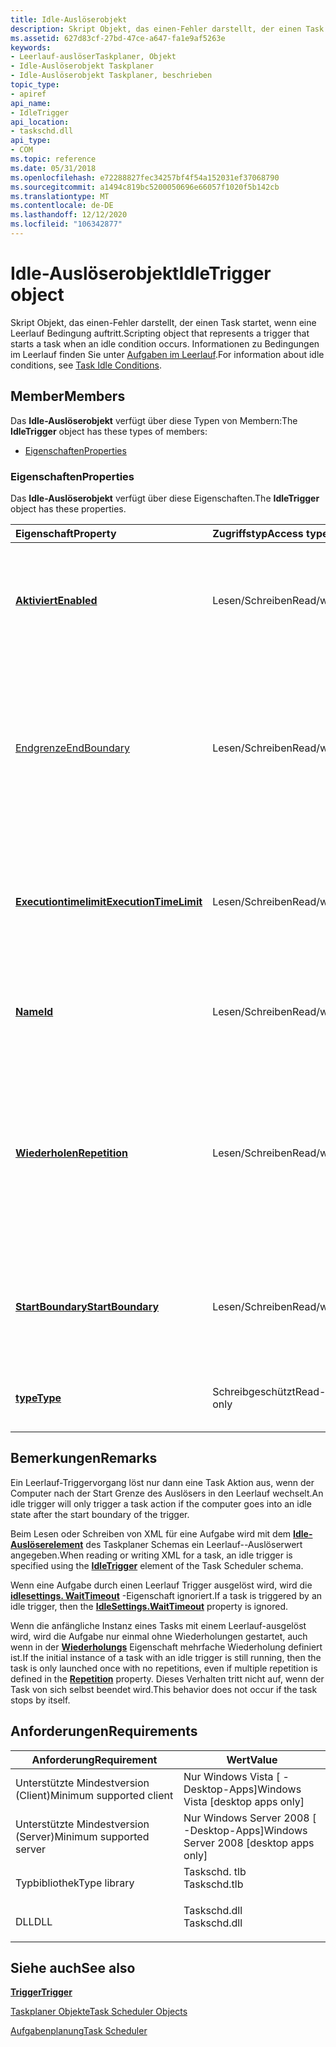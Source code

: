 ```yaml
---
title: Idle-Auslöserobjekt
description: Skript Objekt, das einen-Fehler darstellt, der einen Task startet, wenn eine Leerlauf Bedingung auftritt.
ms.assetid: 627d83cf-27bd-47ce-a647-fa1e9af5263e
keywords:
- Leerlauf-auslöserTaskplaner, Objekt
- Idle-Auslöserobjekt Taskplaner
- Idle-Auslöserobjekt Taskplaner, beschrieben
topic_type:
- apiref
api_name:
- IdleTrigger
api_location:
- taskschd.dll
api_type:
- COM
ms.topic: reference
ms.date: 05/31/2018
ms.openlocfilehash: e72288827fec34257bf4f54a152031ef37068790
ms.sourcegitcommit: a1494c819bc5200050696e66057f1020f5b142cb
ms.translationtype: MT
ms.contentlocale: de-DE
ms.lasthandoff: 12/12/2020
ms.locfileid: "106342877"
---
```

# <a name="idletrigger-object"></a><span data-ttu-id="57b6c-106">Idle-Auslöserobjekt</span><span class="sxs-lookup"><span data-stu-id="57b6c-106">IdleTrigger object</span></span>

<span data-ttu-id="57b6c-107">Skript Objekt, das einen-Fehler darstellt, der einen Task startet, wenn eine Leerlauf Bedingung auftritt.</span><span class="sxs-lookup"><span data-stu-id="57b6c-107">Scripting object that represents a trigger that starts a task when an idle condition occurs.</span></span> <span data-ttu-id="57b6c-108">Informationen zu Bedingungen im Leerlauf finden Sie unter [Aufgaben im Leerlauf](task-idle-conditions.md).</span><span class="sxs-lookup"><span data-stu-id="57b6c-108">For information about idle conditions, see [Task Idle Conditions](task-idle-conditions.md).</span></span>

## <a name="members"></a><span data-ttu-id="57b6c-109">Member</span><span class="sxs-lookup"><span data-stu-id="57b6c-109">Members</span></span>

<span data-ttu-id="57b6c-110">Das **Idle-Auslöserobjekt** verfügt über diese Typen von Membern:</span><span class="sxs-lookup"><span data-stu-id="57b6c-110">The **IdleTrigger** object has these types of members:</span></span>

-   [<span data-ttu-id="57b6c-111">Eigenschaften</span><span class="sxs-lookup"><span data-stu-id="57b6c-111">Properties</span></span>](#properties)

### <a name="properties"></a><span data-ttu-id="57b6c-112">Eigenschaften</span><span class="sxs-lookup"><span data-stu-id="57b6c-112">Properties</span></span>

<span data-ttu-id="57b6c-113">Das **Idle-Auslöserobjekt** verfügt über diese Eigenschaften.</span><span class="sxs-lookup"><span data-stu-id="57b6c-113">The **IdleTrigger** object has these properties.</span></span>



| <span data-ttu-id="57b6c-114">Eigenschaft</span><span class="sxs-lookup"><span data-stu-id="57b6c-114">Property</span></span>                                                            | <span data-ttu-id="57b6c-115">Zugriffstyp</span><span class="sxs-lookup"><span data-stu-id="57b6c-115">Access type</span></span>           | <span data-ttu-id="57b6c-116">BESCHREIBUNG</span><span class="sxs-lookup"><span data-stu-id="57b6c-116">Description</span></span>                                                                                                                                                                                               |
|:--------------------------------------------------------------------|:----------------------|:----------------------------------------------------------------------------------------------------------------------------------------------------------------------------------------------------------|
| [<span data-ttu-id="57b6c-117">**Aktiviert**</span><span class="sxs-lookup"><span data-stu-id="57b6c-117">**Enabled**</span></span>](trigger-enabled.md)<br/>                       | <span data-ttu-id="57b6c-118">Lesen/Schreiben</span><span class="sxs-lookup"><span data-stu-id="57b6c-118">Read/write</span></span><br/> | <span data-ttu-id="57b6c-119">Wird vom- [**Auslöserobjekt**](trigger.md) geerbt.</span><span class="sxs-lookup"><span data-stu-id="57b6c-119">Inherited from the [**Trigger**](trigger.md) object.</span></span> <span data-ttu-id="57b6c-120">Ruft einen booleschen Wert ab, der angibt, ob der-Wert aktiviert ist, oder legt ihn fest.</span><span class="sxs-lookup"><span data-stu-id="57b6c-120">Gets or sets a Boolean value that indicates whether the trigger is enabled.</span></span><br/>                                                              |
| [<span data-ttu-id="57b6c-121">Endgrenze</span><span class="sxs-lookup"><span data-stu-id="57b6c-121">EndBoundary</span></span>](trigger-endboundary.md)<br/>                   | <span data-ttu-id="57b6c-122">Lesen/Schreiben</span><span class="sxs-lookup"><span data-stu-id="57b6c-122">Read/write</span></span><br/> | <span data-ttu-id="57b6c-123">Wird vom- [**Auslöserobjekt**](trigger.md) geerbt.</span><span class="sxs-lookup"><span data-stu-id="57b6c-123">Inherited from the [**Trigger**](trigger.md) object.</span></span> <span data-ttu-id="57b6c-124">Ruft das Datum und die Uhrzeit der Deaktivierung des Auslösers ab oder legt diese fest.</span><span class="sxs-lookup"><span data-stu-id="57b6c-124">Gets or sets the date and time when the trigger is deactivated.</span></span> <span data-ttu-id="57b6c-125">Der-Vorgang kann die Aufgabe nicht starten, nachdem Sie deaktiviert wurde.</span><span class="sxs-lookup"><span data-stu-id="57b6c-125">The trigger cannot start the task after it is deactivated.</span></span><br/>               |
| [<span data-ttu-id="57b6c-126">**Executiontimelimit**</span><span class="sxs-lookup"><span data-stu-id="57b6c-126">**ExecutionTimeLimit**</span></span>](trigger-executiontimelimit.md)<br/> | <span data-ttu-id="57b6c-127">Lesen/Schreiben</span><span class="sxs-lookup"><span data-stu-id="57b6c-127">Read/write</span></span><br/> | <span data-ttu-id="57b6c-128">Wird vom- [**Auslöserobjekt**](trigger.md) geerbt.</span><span class="sxs-lookup"><span data-stu-id="57b6c-128">Inherited from the [**Trigger**](trigger.md) object.</span></span> <span data-ttu-id="57b6c-129">Ruft den maximalen Zeitraum ab, in dem der Task vom-Vorgang gestartet werden kann, oder legt diesen fest.</span><span class="sxs-lookup"><span data-stu-id="57b6c-129">Gets or sets the maximum amount of time in which the task can be started by the trigger.</span></span><br/>                                                 |
| [<span data-ttu-id="57b6c-130">**Name**</span><span class="sxs-lookup"><span data-stu-id="57b6c-130">**Id**</span></span>](/windows/desktop/api/taskschd/nf-taskschd-itrigger-get_id)<br/>                                | <span data-ttu-id="57b6c-131">Lesen/Schreiben</span><span class="sxs-lookup"><span data-stu-id="57b6c-131">Read/write</span></span><br/> | <span data-ttu-id="57b6c-132">Wird vom- [**Auslöserobjekt**](trigger.md) geerbt.</span><span class="sxs-lookup"><span data-stu-id="57b6c-132">Inherited from the [**Trigger**](trigger.md) object.</span></span> <span data-ttu-id="57b6c-133">Ruft den Bezeichner für den-Typ ab oder legt ihn fest.</span><span class="sxs-lookup"><span data-stu-id="57b6c-133">Gets or sets the identifier for the trigger.</span></span><br/>                                                                                             |
| [<span data-ttu-id="57b6c-134">**Wiederholen**</span><span class="sxs-lookup"><span data-stu-id="57b6c-134">**Repetition**</span></span>](trigger-repetition.md)<br/>                 | <span data-ttu-id="57b6c-135">Lesen/Schreiben</span><span class="sxs-lookup"><span data-stu-id="57b6c-135">Read/write</span></span><br/> | <span data-ttu-id="57b6c-136">Wird vom- [**Auslöserobjekt**](trigger.md) geerbt.</span><span class="sxs-lookup"><span data-stu-id="57b6c-136">Inherited from the [**Trigger**](trigger.md) object.</span></span> <span data-ttu-id="57b6c-137">Ruft einen Wert ab, der angibt, wie oft die Aufgabe ausgeführt wird und wie lange das Wiederholungsmuster nach dem Start der Aufgabe wiederholt wird, oder legt diesen Wert fest.</span><span class="sxs-lookup"><span data-stu-id="57b6c-137">Gets or sets a value that indicates how often the task is run and how long the repetition pattern is repeated after the task is started.</span></span><br/> |
| [<span data-ttu-id="57b6c-138">**StartBoundary**</span><span class="sxs-lookup"><span data-stu-id="57b6c-138">**StartBoundary**</span></span>](trigger-startboundary.md)<br/>           | <span data-ttu-id="57b6c-139">Lesen/Schreiben</span><span class="sxs-lookup"><span data-stu-id="57b6c-139">Read/write</span></span><br/> | <span data-ttu-id="57b6c-140">Wird vom- [**Auslöserobjekt**](trigger.md) geerbt.</span><span class="sxs-lookup"><span data-stu-id="57b6c-140">Inherited from the [**Trigger**](trigger.md) object.</span></span> <span data-ttu-id="57b6c-141">Ruft das Datum und die Uhrzeit der Aktivierung des Auslösers ab oder legt diese fest.</span><span class="sxs-lookup"><span data-stu-id="57b6c-141">Gets or sets the date and time when the trigger is activated.</span></span><br/>                                                                            |
| [<span data-ttu-id="57b6c-142">**type**</span><span class="sxs-lookup"><span data-stu-id="57b6c-142">**Type**</span></span>](/windows/desktop/api/taskschd/nf-taskschd-itrigger-get_type)<br/>                            | <span data-ttu-id="57b6c-143">Schreibgeschützt</span><span class="sxs-lookup"><span data-stu-id="57b6c-143">Read-only</span></span><br/>  | <span data-ttu-id="57b6c-144">Wird vom- [**Auslöserobjekt**](trigger.md) geerbt.</span><span class="sxs-lookup"><span data-stu-id="57b6c-144">Inherited from the [**Trigger**](trigger.md) object.</span></span> <span data-ttu-id="57b6c-145">Ruft den Typ des Auslösers ab.</span><span class="sxs-lookup"><span data-stu-id="57b6c-145">Gets the type of the trigger.</span></span><br/>                                                                                                            |



 

## <a name="remarks"></a><span data-ttu-id="57b6c-146">Bemerkungen</span><span class="sxs-lookup"><span data-stu-id="57b6c-146">Remarks</span></span>

<span data-ttu-id="57b6c-147">Ein Leerlauf-Triggervorgang löst nur dann eine Task Aktion aus, wenn der Computer nach der Start Grenze des Auslösers in den Leerlauf wechselt.</span><span class="sxs-lookup"><span data-stu-id="57b6c-147">An idle trigger will only trigger a task action if the computer goes into an idle state after the start boundary of the trigger.</span></span>

<span data-ttu-id="57b6c-148">Beim Lesen oder Schreiben von XML für eine Aufgabe wird mit dem [**Idle-Auslöserelement**](taskschedulerschema-idletrigger-triggergroup-element.md) des Taskplaner Schemas ein Leerlauf--Auslöserwert angegeben.</span><span class="sxs-lookup"><span data-stu-id="57b6c-148">When reading or writing XML for a task, an idle trigger is specified using the [**IdleTrigger**](taskschedulerschema-idletrigger-triggergroup-element.md) element of the Task Scheduler schema.</span></span>

<span data-ttu-id="57b6c-149">Wenn eine Aufgabe durch einen Leerlauf Trigger ausgelöst wird, wird die [**idlesettings. WaitTimeout**](idlesettings-waittimeout.md) -Eigenschaft ignoriert.</span><span class="sxs-lookup"><span data-stu-id="57b6c-149">If a task is triggered by an idle trigger, then the [**IdleSettings.WaitTimeout**](idlesettings-waittimeout.md) property is ignored.</span></span>

<span data-ttu-id="57b6c-150">Wenn die anfängliche Instanz eines Tasks mit einem Leerlauf-ausgelöst wird, wird die Aufgabe nur einmal ohne Wiederholungen gestartet, auch wenn in der [**Wiederholungs**](trigger-repetition.md) Eigenschaft mehrfache Wiederholung definiert ist.</span><span class="sxs-lookup"><span data-stu-id="57b6c-150">If the initial instance of a task with an idle trigger is still running, then the task is only launched once with no repetitions, even if multiple repetition is defined in the [**Repetition**](trigger-repetition.md) property.</span></span> <span data-ttu-id="57b6c-151">Dieses Verhalten tritt nicht auf, wenn der Task von sich selbst beendet wird.</span><span class="sxs-lookup"><span data-stu-id="57b6c-151">This behavior does not occur if the task stops by itself.</span></span>

## <a name="requirements"></a><span data-ttu-id="57b6c-152">Anforderungen</span><span class="sxs-lookup"><span data-stu-id="57b6c-152">Requirements</span></span>



| <span data-ttu-id="57b6c-153">Anforderung</span><span class="sxs-lookup"><span data-stu-id="57b6c-153">Requirement</span></span> | <span data-ttu-id="57b6c-154">Wert</span><span class="sxs-lookup"><span data-stu-id="57b6c-154">Value</span></span> |
|-------------------------------------|-----------------------------------------------------------------------------------------|
| <span data-ttu-id="57b6c-155">Unterstützte Mindestversion (Client)</span><span class="sxs-lookup"><span data-stu-id="57b6c-155">Minimum supported client</span></span><br/> | <span data-ttu-id="57b6c-156">Nur Windows Vista \[ -Desktop-Apps\]</span><span class="sxs-lookup"><span data-stu-id="57b6c-156">Windows Vista \[desktop apps only\]</span></span><br/>                                          |
| <span data-ttu-id="57b6c-157">Unterstützte Mindestversion (Server)</span><span class="sxs-lookup"><span data-stu-id="57b6c-157">Minimum supported server</span></span><br/> | <span data-ttu-id="57b6c-158">Nur Windows Server 2008 \[ -Desktop-Apps\]</span><span class="sxs-lookup"><span data-stu-id="57b6c-158">Windows Server 2008 \[desktop apps only\]</span></span><br/>                                    |
| <span data-ttu-id="57b6c-159">Typbibliothek</span><span class="sxs-lookup"><span data-stu-id="57b6c-159">Type library</span></span><br/>             | <dl> <span data-ttu-id="57b6c-160"><dt>Taskschd. tlb</dt></span><span class="sxs-lookup"><span data-stu-id="57b6c-160"><dt>Taskschd.tlb</dt></span></span> </dl> |
| <span data-ttu-id="57b6c-161">DLL</span><span class="sxs-lookup"><span data-stu-id="57b6c-161">DLL</span></span><br/>                      | <dl> <span data-ttu-id="57b6c-162"><dt>Taskschd.dll</dt></span><span class="sxs-lookup"><span data-stu-id="57b6c-162"><dt>Taskschd.dll</dt></span></span> </dl> |



## <a name="see-also"></a><span data-ttu-id="57b6c-163">Siehe auch</span><span class="sxs-lookup"><span data-stu-id="57b6c-163">See also</span></span>

<dl> <dt>

[<span data-ttu-id="57b6c-164">**Trigger**</span><span class="sxs-lookup"><span data-stu-id="57b6c-164">**Trigger**</span></span>](trigger.md)
</dt> <dt>

[<span data-ttu-id="57b6c-165">Taskplaner Objekte</span><span class="sxs-lookup"><span data-stu-id="57b6c-165">Task Scheduler Objects</span></span>](task-scheduler-objects.md)
</dt> <dt>

[<span data-ttu-id="57b6c-166">Aufgabenplanung</span><span class="sxs-lookup"><span data-stu-id="57b6c-166">Task Scheduler</span></span>](task-scheduler-start-page.md)
</dt> </dl>

 

 





